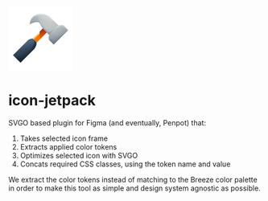 ![icon](icon-jetpack-placeholder.png)
# icon-jetpack

SVGO based plugin for Figma (and eventually, Penpot) that:
1. Takes selected icon frame
2. Extracts applied color tokens
3. Optimizes selected icon with SVGO
4. Concats required CSS classes, using the token name and value

We extract the color tokens instead of matching to the Breeze color palette in order to make this tool as simple and design system agnostic as possible.
